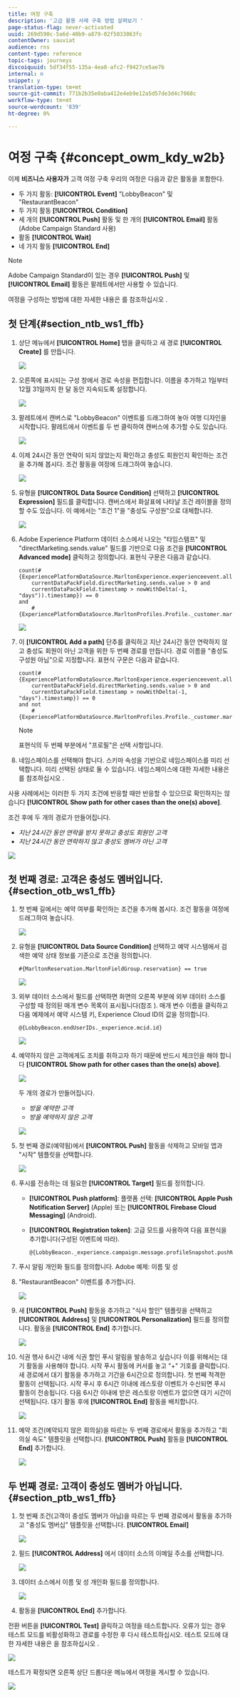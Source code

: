 ```yaml
---
title: 여정 구축
description: '고급 활용 사례 구축 방법 살펴보기 '
page-status-flag: never-activated
uuid: 269d590c-5a6d-40b9-a879-02f5033863fc
contentOwner: sauviat
audience: rns
content-type: reference
topic-tags: journeys
discoiquuid: 5df34f55-135a-4ea8-afc2-f9427ce5ae7b
internal: n
snippet: y
translation-type: tm+mt
source-git-commit: 771b2b35e0aba412e4eb9e12a5d57de3d4c7068c
workflow-type: tm+mt
source-wordcount: '839'
ht-degree: 0%

---
```



# 여정 구축 {#concept_owm_kdy_w2b}

이제 **비즈니스 사용자가** 고객 여정 구축 우리의 여정은 다음과 같은 활동을 포함한다.

* 두 가지 활동: **[!UICONTROL Event]** &quot;LobbyBeacon&quot; 및 &quot;RestaurantBeacon&quot;
* 두 가지 활동 **[!UICONTROL Condition]**
* 세 개의 **[!UICONTROL Push]** 활동 및 한 개의 **[!UICONTROL Email]** 활동(Adobe Campaign Standard 사용)
* 활동 **[!UICONTROL Wait]**
* 네 가지 활동 **[!UICONTROL End]**

>[!NOTE]
>
>Adobe Campaign Standard이 있는 경우 **[!UICONTROL Push]** 및 **[!UICONTROL Email]** 활동은 팔레트에서만 사용할 수 있습니다.

여정을 구성하는 방법에 대한 자세한 내용은 를 참조하십시오 [](../building-journeys/journey.md).

## 첫 단계{#section_ntb_ws1_ffb}

1. 상단 메뉴에서 **[!UICONTROL Home]** 탭을 클릭하고 새 경로 **[!UICONTROL Create]** 를 만듭니다.

   ![](../assets/journey31.png)

1. 오른쪽에 표시되는 구성 창에서 경로 속성을 편집합니다. 이름을 추가하고 1일부터 12월 31일까지 한 달 동안 지속되도록 설정합니다.

   ![](../assets/journeyuc2_12.png)

1. 팔레트에서 캔버스로 &quot;LobbyBeacon&quot; 이벤트를 드래그하여 놓아 여행 디자인을 시작합니다. 팔레트에서 이벤트를 두 번 클릭하여 캔버스에 추가할 수도 있습니다.

   ![](../assets/journeyuc2_13.png)

1. 이제 24시간 동안 연락이 되지 않았는지 확인하고 충성도 회원인지 확인하는 조건을 추가해 봅시다. 조건 활동을 여정에 드래그하여 놓습니다.

   ![](../assets/journeyuc2_14.png)

1. 유형을 **[!UICONTROL Data Source Condition]** 선택하고 **[!UICONTROL Expression]** 필드를 클릭합니다. 캔버스에서 화살표에 나타날 조건 레이블을 정의할 수도 있습니다. 이 예에서는 &quot;조건 1&quot;을 &quot;충성도 구성원&quot;으로 대체합니다.

   ![](../assets/journeyuc2_15.png)

1. Adobe Experience Platform 데이터 소스에서 나오는 &quot;타임스탬프&quot; 및 &quot;directMarketing.sends.value&quot; 필드를 기반으로 다음 조건을 **[!UICONTROL Advanced mode]** 클릭하고 정의합니다. 표현식 구문은 다음과 같습니다.

   ```
   count(#{ExperiencePlatformDataSource.MarltonExperience.experienceevent.all(
       currentDataPackField.directMarketing.sends.value > 0 and
       currentDataPackField.timestamp > nowWithDelta(-1, "days")).timestamp}) == 0
   and
       #{ExperiencePlatformDataSource.MarltonProfiles.Profile._customer.marlton.loyaltyMember}
   ```

   ![](../assets/journeyuc2_30.png)

1. 이 **[!UICONTROL Add a path]** 단추를 클릭하고 지난 24시간 동안 연락하지 않고 충성도 회원이 아닌 고객을 위한 두 번째 경로를 만듭니다. 경로 이름을 &quot;충성도 구성원 아님&quot;으로 지정합니다. 표현식 구문은 다음과 같습니다.

   ```
   count(#{ExperiencePlatformDataSource.MarltonExperience.experienceevent.all(
       currentDataPackField.directMarketing.sends.value > 0 and
       currentDataPackField.timestamp > nowWithDelta(-1, "days").timestamp}) == 0
   and not
       #{ExperiencePlatformDataSource.MarltonProfiles.Profile._customer.marlton.loyaltyMember}
   ```

   >[!NOTE]
   >
   >표현식의 두 번째 부분에서 &quot;프로필&quot;은 선택 사항입니다.

1. 네임스페이스를 선택해야 합니다. 스키마 속성을 기반으로 네임스페이스를 미리 선택합니다. 미리 선택된 상태로 둘 수 있습니다. 네임스페이스에 대한 자세한 내용은 를 참조하십시오 [](../event/selecting-the-namespace.md).

사용 사례에서는 이러한 두 가지 조건에 반응할 때만 반응할 수 있으므로 확인하지는 않습니다 **[!UICONTROL Show path for other cases than the one(s) above]**.

조건 후에 두 개의 경로가 만들어집니다.

* _지난 24시간 동안 연락을 받지 못하고 충성도 회원인 고객_
* _지난 24시간 동안 연락하지 않고 충성도 멤버가 아닌 고객_

![](../assets/journeyuc2_16.png)

## 첫 번째 경로: 고객은 충성도 멤버입니다. {#section_otb_ws1_ffb}

1. 첫 번째 길에서는 예약 여부를 확인하는 조건을 추가해 봅시다. 조건 활동을 여정에 드래그하여 놓습니다.

   ![](../assets/journeyuc2_17.png)

1. 유형을 **[!UICONTROL Data Source Condition]** 선택하고 예약 시스템에서 검색한 예약 상태 정보를 기준으로 조건을 정의합니다.

   ```
   #{MarltonReservation.MarltonFieldGroup.reservation} == true
   ```

   ![](../assets/journeyuc2_18.png)

1. 외부 데이터 소스에서 필드를 선택하면 화면의 오른쪽 부분에 외부 데이터 소스를 구성할 때 정의된 매개 변수 목록이 표시됩니다(참조 [](../usecase/configuring-the-data-sources.md)). 매개 변수 이름을 클릭하고 다음 예제에서 예약 시스템 키, Experience Cloud ID의 값을 정의합니다.

   ```
   @{LobbyBeacon.endUserIDs._experience.mcid.id}
   ```

   ![](../assets/journeyuc2_19.png)

1. 예약하지 않은 고객에게도 조치를 취하고자 하기 때문에 반드시 체크인을 해야 합니다 **[!UICONTROL Show path for other cases than the one(s) above]**.

   ![](../assets/journeyuc2_20.png)

   두 개의 경로가 만들어집니다.

   * _방을 예약한 고객_
   * _방을 예약하지 않은 고객_

   ![](../assets/journeyuc2_21.png)

1. 첫 번째 경로(예약됨)에서 **[!UICONTROL Push]** 활동을 삭제하고 모바일 앱과 &quot;시작&quot; 템플릿을 선택합니다.

   ![](../assets/journeyuc2_22.png)

1. 푸시를 전송하는 데 필요한 **[!UICONTROL Target]** 필드를 정의합니다.

   * **[!UICONTROL Push platform]**: 플랫폼 선택: **[!UICONTROL Apple Push Notification Server]** (Apple) 또는 **[!UICONTROL Firebase Cloud Messaging]** (Android).
   * **[!UICONTROL Registration token]**: 고급 모드를 사용하여 다음 표현식을 추가합니다(구성된 이벤트에 따라).

      ```
      @{LobbyBeacon._experience.campaign.message.profileSnapshot.pushNotificationTokens.first().token}
      ```

1. 푸시 알림 개인화 필드를 정의합니다. Adobe 예제: 이름 및 성

1. &quot;RestaurantBeacon&quot; 이벤트를 추가합니다.

   ![](../assets/journeyuc2_23.png)

1. 새 **[!UICONTROL Push]** 활동을 추가하고 &quot;식사 할인&quot; 템플릿을 선택하고 **[!UICONTROL Address]** 및 **[!UICONTROL Personalization]** 필드를 정의합니다. 활동을 **[!UICONTROL End]** 추가합니다.

   ![](../assets/journeyuc2_24.png)

1. 식권 행사 6시간 내에 식권 할인 푸시 알림을 발송하고 싶습니다 이를 위해서는 대기 활동을 사용해야 합니다. 시작 푸시 활동에 커서를 놓고 &quot;+&quot; 기호를 클릭합니다. 새 경로에서 대기 활동을 추가하고 기간을 6시간으로 정의합니다. 첫 번째 적격한 활동이 선택됩니다. 시작 푸시 후 6시간 이내에 레스토랑 이벤트가 수신되면 푸시 활동이 전송됩니다. 다음 6시간 이내에 받은 레스토랑 이벤트가 없으면 대기 시간이 선택됩니다. 대기 활동 후에 **[!UICONTROL End]** 활동을 배치합니다.

   ![](../assets/journeyuc2_31.png)

1. 예약 조건(예약되지 않은 회의실)을 따르는 두 번째 경로에서 활동을 추가하고 &quot;회의실 속도&quot; 템플릿을 선택합니다. **[!UICONTROL Push]** 활동을 **[!UICONTROL End]** 추가합니다.

   ![](../assets/journeyuc2_25.png)

## 두 번째 경로: 고객이 충성도 멤버가 아닙니다.{#section_ptb_ws1_ffb}

1. 첫 번째 조건(고객이 충성도 멤버가 아님)을 따르는 두 번째 경로에서 활동을 추가하고 &quot;충성도 멤버십&quot; 템플릿을 선택합니다. **[!UICONTROL Email]**

   ![](../assets/journeyuc2_26.png)

1. 필드 **[!UICONTROL Address]** 에서 데이터 소스의 이메일 주소를 선택합니다.

   ![](../assets/journeyuc2_27.png)

1. 데이터 소스에서 이름 및 성 개인화 필드를 정의합니다.

   ![](../assets/journeyuc2_28.png)

1. 활동을 **[!UICONTROL End]** 추가합니다.

전환 버튼을 **[!UICONTROL Test]** 클릭하고 여정을 테스트합니다. 오류가 있는 경우 테스트 모드를 비활성화하고 경로를 수정한 후 다시 테스트하십시오. 테스트 모드에 대한 자세한 내용은 을 참조하십시오 [](../building-journeys/testing-the-journey.md).

![](../assets/journeyuc2_32bis.png)

테스트가 확정되면 오른쪽 상단 드롭다운 메뉴에서 여정을 게시할 수 있습니다.

![](../assets/journeyuc2_32.png)
